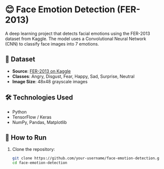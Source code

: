 
# 😊 Face Emotion Detection (FER-2013)

A deep learning project that detects facial emotions using the FER-2013 dataset from Kaggle. The model uses a Convolutional Neural Network (CNN) to classify face images into 7 emotions.

## 📂 Dataset
- **Source**: [FER-2013 on Kaggle](https://www.kaggle.com/datasets/msambare/fer2013)
- **Classes**: Angry, Disgust, Fear, Happy, Sad, Surprise, Neutral
- **Image Size**: 48x48 grayscale images

## 🛠️ Technologies Used
- Python
- TensorFlow / Keras
- NumPy, Pandas, Matplotlib

## 🚀 How to Run
1. Clone the repository:
   ```bash
   git clone https://github.com/your-username/face-emotion-detection.git
   cd face-emotion-detection

